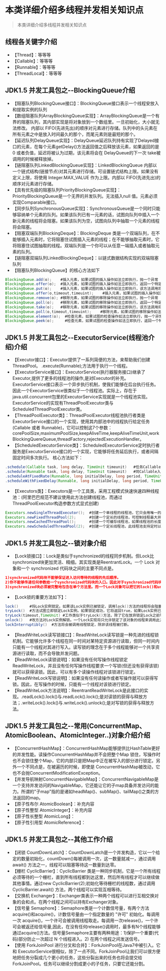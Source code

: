 # 本类详细介绍多线程并发相关知识点
> 本类详细介绍多线程并发相关知识点


## 线程各关键字介绍
* 【Thread】：等等等
* 【Callable】：等等等
* 【Runnable】：等等等
* 【ThreadLocal】：等等等


## JDK1.5 并发工具包之--BlockingQueue介绍
* 【阻塞队列BlockingQueue接口】：BlockingQueue接口表示一个线程安放入和提取实例的队列
* 【数组阻塞队列ArrayBlockingQueue实现】：ArrayBlockingQueue是一个有界的阻塞队列，其内部实现是将对象放到一个数组里。一旦初始化，大小就无法修改。 内部以 FIFO(先进先出)的顺序对元素进行存储。队列中的头元素在所有元素之中是放入时间最久的那个，而尾元素则是最短的那个。
* 【延迟队列DelayQueue实现】：DelayQueue延迟队列持有实现了Delayed接口的元素，在每个元素getDelay()方法返回值之后释放该元素，如果返回的是 0 或者负值，延迟将被认为过期，该元素将会在 DelayQueue的下一次 take被调用的时候被释放掉。
* 【链阻塞队列LinkedBlockingQueue实现】：LinkedBlockingQueue 内部以一个链式结构(链接节点)对其元素进行存储。可设置链式结构上限。如果没有定义上限，将使用 Integer.MAX_VALUE 作为上限。内部以 FIFO(先进先出)的顺序对元素进行存储。
* 【具有优先级的阻塞队列PriorityBlockingQueue实现】：PriorityBlockingQueue是一个无界的并发队列。无法插入null 值。元素必须实现Comparable接口。
* 【同步队列SynchronousQueue实现】：SynchronousQueue是一个同时只能够容纳单个元素的队列。如果该队列已有一元素的话，试图向队列中插入一个新元素的线程将会阻塞。如果该队列为空，试图向队列中抽取一个元素的线程将会阻塞。
* 【阻塞双端队列BlockingDeque】：BlockingDeque 类是一个双端队列，在不能够插入元素时，它将阻塞住试图插入元素的线程；在不能够抽取元素时，它将阻塞住试图抽取的线程。双端队列是一个你可以从任意一端插入或者抽取元素的队列。
* 【链阻塞双端队列LinkedBlockingDeque】：以链式数据结构实现的双端阻塞队列
* 【阻塞队列BlockingQueue】的核心方法如下
```java
BlockingQueue.add(o);    #插入元素，如果试图的插入操作如法立即执行，抛一个异常
BlockingQueue.offer(o);  #插入元素，如果试图的插入操作如法立即执行，返回一个特定的值(常常是true/false)
BlockingQueue.put(o);    #插入元素，如果试图的插入操作如法立即执行，该方法调用将会发生阻塞，直到能够执行
BlockingQueue.offer(o,timeout,timeuint);    #插入元素，如果试图的插入操作如法立即执行，该方法调用将会发生阻塞，直到能够执行,但等待超时时，返回一个特定值以告知该操作是否成功(true/false)
BlockingQueue.remove(o); #移除元素，如果试图的移除操作如法立即执行，抛一个异常
BlockingQueue.poll(o);   #移除元素，如果试图的移除操作如法立即执行，返回一个特定的值(常常是true/false)
BlockingQueue.take(o);   #移除元素，如果试图的移除操作如法立即执行，该方法调用将会发生阻塞，直到能够执行
BlockingQueue.poll(o,timeout,timeuint);    #移除元素，如果试图的移除操作如法立即执行，该方法调用将会发生阻塞，直到能够执行,但等待超时时，返回一个特定值以告知该操作是否成功(true/false)
BlockingQueue.element(o);  #检查元素，如果试图的检查操作如法立即执行，抛一个异常
BlockingQueue.peek(o);     #检查元素，如果试图的检查操作如法立即执行，返回一个特定的值(常常是true/false)
```


## JDK1.5 并发工具包之--ExecutorService(线程池介绍)介绍
* 【Executor接口】：Executor提供了一系列简便的方法，来帮助我们创建ThreadPool。  .execute(Runnable);方法用于执行一个线程。
* 【ExecutorService接口】：ExecutorService(执行器服务接口)继承了Executor,提供了更多的线程池的操作,是对Executor的补充。ExecutorService接口表示一个异步执行机制，使我们能够在后台执行任务。因此一个ExecutorService很类似于一个线程池。实际上，存在于java.util.concurrent包里的ExecutorService实现就是一个线程池实现。ExecutorService的实现有ThreadPoolExecutor类与ScheduledThreadPoolExecutor类。
* 【ThreadPoolExecutor类】：ThreadPoolExecutor线程池执行者类是ExecutorService接口的一个实现，使用其内部池中的线程执行给定任务(Callable 或者 Runnable)，它可以控制这7个参数：corePoolSize,maximumPoolSize,keepAliveTime,keepAliveTimeUnit,workBlockingQuereQueue,threadFactory,rejectedExecutionHandler。 
* 【ScheduledExecutorService类】：ScheduledExecutorService定时执行者服务是ExecutorService接口的一个实现，它能够将任务延后执行，或者间隔固定时间多次执行。 核心方法如下：
```java
.schedule(Callable task, long delay, TimeUnit timeunit)   #任务Callable在给定的延迟之后执行。这个方法返回一个 ScheduledFuture，ScheduledFuture.get()可以获得他的执行结果，如果没有执行完成此方法等待到callable执行完成。
.schedule(Runnable task, long delay, TimeUnit timeunit)   #同Callable入参方法，区别在Runnable方法没有返回值，即任务执行结束之后ScheduledFuture.get()返回null
.scheduleAtFixedRate(Runnable, long initialDelay, long period, TimeUnit timeunit)     #任务将被定期执行。该任务将会在首个initialDelay之后得到执行，然后每个period 时间之后重复执行。如果任务执行抛出异常，该任务将不再执行。如果没有任何异常的话，这个任务将会持续循环执行到ScheduledExecutorService被关闭。如果一个任务执行占用了比计划的时间间隔更长的时候，下一次执行将在当前执行结束执行才开始。计划任务在同一时间不会有多个线程同时执行。
.scheduleWithFixedDelay(Runnable, long initialDelay, long period, TimeUnit timeunit)  #大部分同scheduleAtFixedRate(),唯有period被解释为前一个执行的结束和下一个执行的结束之间的间隔。因此这个延迟是执行结束之间的间隔，而不是执行开始之间的间隔。
```
* 【Executors类】：Executors是一个工具类，采用工程模式快速快速四种线程池：(阿里巴巴规范不建议使用此方法创建线程池，而通过ThreadPoolExecutor构造参数方式显式创建) 
```java
Executors.newSingleThreadExecutor();  #创建一个单线程的线程池，它只会用唯一的工作线程来执行任务，也就是相当于单线程串行执行多有任务，如果这个唯一的线程以为异常结束，那么会有一个新的线程来代替它。
Executors.newFixedThreadPool(2);      #创建一个定长的线程池，可控制线程最大并发数，超出的线程会在队列中等待。使用这个线程池的时候，必须根据实际情况估算出线程的数量。 
Executors.newCachedThreadPool();      #创建一个可缓存线程池，如果线程池的长度超过处理需要，那么可灵活回收空闲线程，如果不可回收，那么新建线程。此线程池不会对线程池的大小限制，线程池的大小完全依赖与操作系统或者说JVM能够创建的最大线程大小，使用这种方式需要在代码运行的过程中通过控制并发任务的数量来控制线程的数量。 
Executors.newScheduledThreadPool(2);  #创建一个定长线程池，此线程池支持定时以及周期性执行任务的需求。 
```


## JDK1.5 并发工具包之--锁对象介绍
* 【Lock锁接口】：Lock是类似于synchronized的线程同步机制。但Lock比synchronized块更加灵活、精细。其实现类是ReentrantLock。一个 Lock 对象和一个 synchronized 代码块之间的主要不同点是。
```Json
1)synchronized代码块不能够保证进入访问等待的线程的先后顺序。
2)你不能够传递任何参数给一个synchronized代码块的入口。因此对于synchronized代码块的访问等待设置超时时间是不可能的事情。
3)synchronized块必须被完整地包含在单个方法里。而一个Lock对象可以把它的lock()和unlock()方法的调用放在不同的方法里。
```
* 【Lock锁的重要方法如下】：  
```Java
lock()     #将Lock实例锁定。如果该Lock实例已被锁定，调用lock()方法的线程将会阻塞，直到Lock实例解锁。
tryLock()  #方法试图立即锁定Lock实例。如果锁定成功，它将返回true，如果Lock实例已被锁定该方法返回false。这一方法永不阻塞。
tryLock(timeout,TimeUnit) #工作类似于tryLock()方法，除了它在放弃锁定Lock之前等待一个给定的超时时间之外。
unlock()   #改方法对Lock实例解锁。一个Lock实现将只允许锁定了该对象的线程来调用此方法。其他(没有锁定该Lock对象的线程)线程对unlock()方法的调用将会抛一个未检查异常(RuntimeException)
lockInterruptibly()  #方法将会被调用线程锁定，除非该线程被打断。
```
* 【ReadWriteLock读写锁接口】：ReadWriteLock读写锁是一种先进的线程锁机制。它能够允许多个线程在同一时间对某特定资源进行读取，但同一时间内只能有一个线程对其进行写入。读写锁的理念在于多个线程能够对一个共享资源进行读取，而不会导致并发问题。
* 【ReadWriteLock读锁说明】：如果没有任何写操作线程锁定ReadWriteLock，并且没有任何写操作线程要求一个写锁(但还没有获得该锁)就可以获得读锁。因此，可以有多个读操作线程对该锁进行锁定。
* 【ReadWriteLock写锁说明】：如果没有任何读操作或者写操作就可以获得写锁。因此，在写操作的时候，只能有一个线程对该锁进行锁定。
* 【ReadWriteLock方法说明】：ReentrantReadWriteLock是此接口的实现。.readLock().lock()与.readLock().lock();是对读锁的获得与释放方法；.writeLock().lock()与.writeLock().unlock();是对写锁的获得与释放方法。 


## JDK1.5 并发工具包之--常用(ConcurrentMap、AtomicBoolean、AtomicInteger..)对象介绍介绍
* 【ConcurrentHashMap】：ConcurrentHashMap能够提供比HashTable更好的并发性能。读操作ConcurrentHashMap并不会把整个Map 锁住，写操作时也不会锁住整个Map，它的内部只是把Map中正在被写入的部分进行锁定。另外一个不同点是，在被遍历的时候，即使是 ConcurrentHashMap被改动，它也不会抛ConcurrentModificationException。
* 【并发导航映射ConcurrentNavigableMap】：ConcurrentNavigableMap是一个支持并发访问的NavigableMap，它还能让它的子map具备并发访问的能力。所谓的"子map"指的是诸如headMap()、subMap()、tailMap()之类的方法返回的map。
* 【原子性布尔 AtomicBoolean】：补充内容
* 【原子性整型 AtomicInteger】：补充内容
* 【原子性长整型 AtomicLong】：
* 【原子性引用型 AtomicReference】：


## JDK1.5 并发工具包之--其他工作介绍
* 【闭锁 CountDownLatch】：CountDownLatch是一个并发构造，它以一个给定的数量初始化，countDown()每被调用一次，这一数量就减一，通过调用 await() 方法之一，线程可以阻塞等待这一数量到达零。
* 【栅栏 CyclicBarrier】：CyclicBarrier 类是一种同步机制，它是一个所有线程必须等待的一个栅栏，直到所有线程都到达这里，然后所有线程才可以继续做其他事情。通过new CyclicBarrier(2);初始化等待栅栏的线程数，通过调用CyclicBarrier.await() 方法，两个线程可以实现互相等待。
* 【交换机 Exchanger】：Exchanger类表示一种两个线程可以进行互相交换对象的会和点。在两个线程之间可以持有Exchanger对象。
* 【信号量 Semaphore】：Semaphore类是一个计数信号量，有两个方法acquire()和acquire()，计数信号量由一个指定数量的 "许可" 初始化。每调用一次 acquire()，一个许可会被调用线程取走。每调用一次release()，一个许可会被返还给信号量,因此，在没有任何release()调用时，最多有N个线程能够通过acquire()方法。信号量Semaphore主要有两种用途：1)保护一个重要(代码)部分防止一次超过 N 个线程进入。2) 在两个线程之间发送信号。
* 【使用 ForkJoinPool 进行分叉和合并】：ForkJoinPool在Java7中被引入。它和 ExecutorService很相似，除了一点不同。ForkJoinPool让我们可以很方便地把任务分裂成几个更小的任务，这些分裂出来的任务也将会提交给 ForkJoinPool。任务可以继续分割成更小的子任务，只要它还能分割。